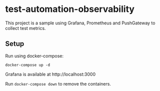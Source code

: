 # test-automation-observability

This project is a sample using Grafana, Prometheus and PushGateway to collect test metrics.

## Setup

Run using docker-compose:

```
docker-compose up -d
```

Grafana is available at http://localhost:3000

Run `docker-compose down` to remove the containers.